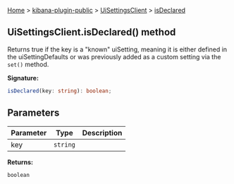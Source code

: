 [Home](./index) &gt; [kibana-plugin-public](./kibana-plugin-public.md) &gt; [UiSettingsClient](./kibana-plugin-public.uisettingsclient.md) &gt; [isDeclared](./kibana-plugin-public.uisettingsclient.isdeclared.md)

## UiSettingsClient.isDeclared() method

Returns true if the key is a "known" uiSetting, meaning it is either defined in the uiSettingDefaults or was previously added as a custom setting via the `set()` method.

<b>Signature:</b>

```typescript
isDeclared(key: string): boolean;
```

## Parameters

|  Parameter | Type | Description |
|  --- | --- | --- |
|  key | <code>string</code> |  |

<b>Returns:</b>

`boolean`

